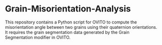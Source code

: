 # Grain-Misorientation-Analysis
This repository contains a Python script for OVITO to compute the misorientation angle between two grains using their quaternion orientations. It requires the grain segmentation data generated by the Grain Segmentation modifier in OVITO.
